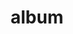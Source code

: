 ---
layout: album
resource: instagram
title: "album"
description: "masonry"
active: gallery
header-img: "img/gallery-bg.jpg"
album-title: "my 9th album"
images:
  - image_path: iamhaiiii/1/20240901_174400_457508872_550379163984856_1159785860749409901_n.jpg
  - image_path: iamhaiiii/1/20240901_174400_457706108_1034988974836055_2314237655465191052_n.jpg
  - image_path: iamhaiiii/1/20240901_174400_457740975_1157583562002529_2940580151970933681_n.jpg
  - image_path: iamhaiiii/1/20240901_174400_457796672_415278688257805_344931263974637662_n.jpg
  - image_path: iamhaiiii/1/20240901_174400_457881096_3744636652463350_7586338612317066235_n.jpg
  - image_path: iamhaiiii/1/20240902_181313_457854270_431543349933205_8594693367014632224_n.jpg
  - image_path: iamhaiiii/1/20240902_181313_457876627_527844066380517_4489849494530156698_n.jpg
  - image_path: iamhaiiii/1/20240902_181313_458258766_884688403558830_2617570594538632952_n.jpg
---